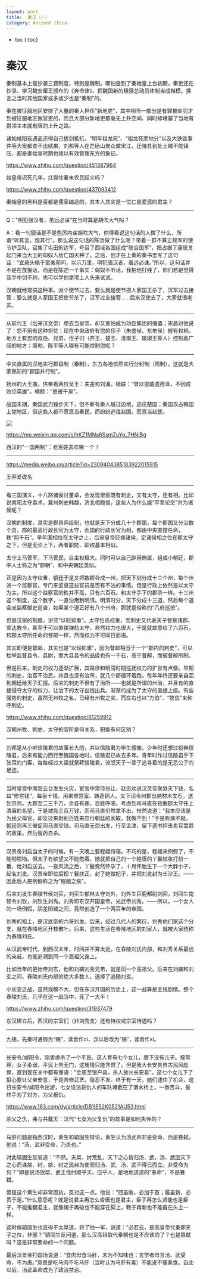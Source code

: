 ```yaml
---
layout: post
title:  秦汉（一）
category: Ancient China 
---
```


* toc
{:toc}

# 秦汉

秦制基本上是抄袭三晋制度，特别是魏制。哪怕是到了秦始皇上台初期，秦吏还在抄录、学习魏安厘王颁布的《奔命律》，把魏国新的极限总动员体制当成楷模。换言之当时其他国家或多或少也是“秦制”的。

秦在被征服地区安排了大量的秦人担任“新地吏”，其中相当一部分是有罪被处罚才到被征服地区做官吏的，而且大部分新地吏都毫无上升空间、同时却堵塞了当地有爵领主本就有限的上升之路。

诸如咸阳夜遇盗还得自己拔剑抵抗，“明年祖龙死”、“祖龙死而地分”以及大铁锥事件等大案都查不出结果，刘邦等人在芒砀山聚众做宋江、迁陵县到处土贼不能镇压，都是秦始皇时期也难以有效管理东方的象征。

https://www.zhihu.com/question/451387964

始皇帝迟死几年，扛得住秦末农民起义吗？

https://www.zhihu.com/question/437093412

秦始皇的黑料是否都是儒家编造的，其本人其实是一位仁慈爱民的君主？

---

Q：“明犯强汉者，虽远必诛”在当时算是胡吹大气吗？

A：看一句狠话是不是色厉内荏胡吹大气，你得看说这句话的人做了什么，所谓“听其言，观其行”。那么说这句话的陈汤做了什么呢？带着一群不算正规军的使节护卫队，召集了屯田的边军，号召了西域各国组成“联合国军”，把占据了康居关起门来当大王的匈奴人给亡国灭种了。之后，他才在上奏的奏书里写了这句话：“宜悬头槁于蛮夷邸间，以示万里，明犯强汉者，虽远必诛。”所以，这句话并不是在放狠话，而是在陈述一个事实：匈奴不听话，我把他打残了，你们若是觉得我手中剑不利，也可以学他拿项上人头来试试。

汉朝就经常搞这种事。派个使节过去，要么就是使节把人家国王杀了，汉军过去接管；要么就是人家国王把使节杀了，汉军过去接管……后来汉使去了，大家就很老实。

---

从前代王（后来汉文帝）想去当皇帝，却又害怕成为功臣集团的傀儡；宋昌对他说了：您不用有这种担忧；现在中央政府有您的侄子（朱虚侯、东牟侯）握有权柄，地方上有您的叔伯、兄弟、侄子们（齐王、楚王、淮南王、琅琊王等人）控制着广阔的地方；周勃、陈平等人哪有可能控制您呢？

---

中央直属的汉地实行郡县制（秦制），东方各地依然实行分封制（周制），这就是大家熟知的“郡国并行制”。

扬州的大王庙，供奉着两位吴王：夫差和刘濞。楹联：“曾以恩威遗德泽，不因成败论英雄”，横额：“恩被千吴”。

战国末期，秦国武力独步天下，但不断有秦人越过边境，逃往楚国；秦国攻占韩国上党地区，但这些人都不愿意当秦民，而纷纷逃往赵国，愿意当赵民。

![](/images/img4/Han.png)

https://mp.weixin.qq.com/s/hKZ1MNa6SsmZuYg_7HNiBg

西汉的"一国两制"：老百姓喜欢哪一个？

---

https://media.weibo.cn/article?id=2309404385183922015915

王莽爱改名

---

看三国演义，十八路诸侯讨董卓，会发现里面既有刺史，又有太守，还有相。比如说南阳太守袁术，冀州刺史韩馥，济北相鲍信，这些人为什么能“平辈论交”共为诸侯呢？

汉朝的制度，其实是郡县两级制，也就是天下分成几十个郡国，每个郡国又分治数个县，郡的最高行政长官为太守，而国的行政长官为相，都由中央直接任命，秩“两千石”。早年国相位在太守之上，后来皇帝贬抑诸侯，定诸侯相之位在郡太守之下，但是无论上下，两者职能、职权基本相似。

太守上马管军，下马管民，自主权极大。同时可以自己辟用僚属，组成小朝廷，郡中人士称之为“郡朝”，和中央朝廷类似。

正是因为太守权重，朝廷于是又把数郡合成一州，把天下划分成十三个州，每个州派一个监察官，专门来监督这些官员是否有不法的事情。但是行政上依然是以太守为主。所以这个监察官的秩并不高，只有六百石。和太守手下的郡丞一样。十三州这个制度，这个数字，一直沿用到明清。明清时分，天下分成十三道，然后每个道会派监察御史巡查，如果某个道正好有八个州府，那就是俗称的“八府巡按”。

但是汉家的制度，讲究“以轻抑重”。太守位高权重，而刺史又代表天子督察诸郡、宣达教令，甚至于可以直接弹劾太守，自然权力也很大，于是就故意给了六百石，和郡太守所任命的督邮一样，然而权力不可同日而语。

其实即便是督邮，其实也是“以轻抑重”，因为督邮相当于一个“郡内的刺史”，可以检举监督县令、县尉，而大县县令的品级也有一千石，高于督邮，而被督邮所制。

但是后来，刺史的权力逐渐扩展，其路径和明清时期巡抚权力的扩张有点像。早期的刺史，治官不治民，并且也没有治所，就几个郡循环着跑，每年年终还要亲自回到朝廷给天子汇报。后来的刺史不但有了治所——也就是所谓的州治，并且有的直接侵夺太守的权力，让治下的太守出钱出兵。渐渐的成为了太守的直接上级。有些强势的刺史，虽然无州牧之名，已经有州牧之实，而左右也以“方伯”、“牧伯”来称呼刺史。

https://www.zhihu.com/question/61259912

汉朝州牧、刺史、太守的官阶是何关系，职能有何区别？

---

刘邦是从小听信陵君的故事长大的，并以信陵君为毕生偶像，少年时还想过投奔信陵君，后来有能力西行至魏国各地时，信陵君已故去多年。青年时作过信陵君手下张耳的门客，每每经过大梁就祭拜信陵君，流氓天子一辈子追寻着的是无忌公子的足迹。

---

当时皇宫中南宫云台发生火灾，宦官中常侍张让、赵忠劝说汉灵帝聚敛天下钱，名曰“修宫钱“，每亩十钱，用来修宫室、铸造铜人。又下诏令州郡出纳材木文石，送到京师。大郡至二三千万，余各有差，百姓呼嗟。考虑到司马直在钜鹿郡太守任上清廉的名望，于是减免三百万钱，而司马直仍然拿不出，怅然说道：“我本应该是为民父母官，却反过来剥削百姓来应付朝廷的索取，我做不到！”于是称病不就，朝廷则再三催促司马直交钱。司马直无奈出发，行至孟津，留下遗书抨击卖官鬻爵的政策，然后服药自杀。

---

汉景帝刘启当太子的时候，有一天晚上要程姬侍寝。不巧的是，程姬来例假了，不能啪啪啪。但太子有欲望又不能憋着，她就把自己的一个姓唐的丫鬟梳妆打扮一番，给刘启送去。一夜风流之后，丫鬟竟然怀孕了，十月怀胎生下一个大胖小子，起名刘发。汉景帝即位后把丫鬟扶正，封了她做妃子，并把刘发封为长沙王。——因此后人把例假称之为“程姬之疾”。

后来刘发生舂陵节侯刘买，刘买生郁林太守刘外，刘外生巨鹿都尉刘回，刘回生南顿令刘钦，刘钦生刘秀。刘秀即东汉开国皇帝，光武帝刘秀。——所以，一个女人的一场例假，阴差阳错之间，竟然创造了一个两百年的帝国。

刘秀的祖上，是汉武帝的六哥刘发。后来，经过几代人的繁衍，刘秀他们家这个分支，就在舂陵地区开枝散叶。后来，这些生活在舂陵地区的刘家人，就被大家统称为舂陵刘氏。

从汉武帝时代，到西汉末年，时间并不算太远。在舂陵刘氏内部，和刘秀关系最远的亲戚，也能追溯到同一个高祖父身上。

比如当年的更始帝刘玄，他和刘縯刘秀兄弟，就是同一个高祖父。后来在刘縯和刘玄之间，舂陵刘氏内部的绝大多数人，选择了追随刘玄。

小长安之战，虽然规模不大，但在东汉开国的历史上，这一战算是主线剧情。整个舂陵刘氏，几乎在这一战当中，死了一大半！

https://www.zhihu.com/question/31937479

东汉建立后，西汉的宗室们（非刘秀支）还有特权或宗室待遇吗？

---

九锡，先秦时通假为“赐”，读音作ci，汉以后改为“锡”，读音作xi。

---

长安令/咸阳令，陷害虐杀了一个平民。这人育有七个女儿，膝下没有儿子。按常理，女子柔弱，平民上告无门，这冤情只能含恨了。但是我大长安县自古民风彪悍，直到现在关中都有俚语：“金周至银户县，杀人放火长安县”。这七个女儿下了狠心要让父亲安息，于是苦修武艺，隐忍不发。终于有一天，她们逮住了机会，这日长安令/咸阳令出游，七女设法将仇人的车队堵截在了渭水桥上，一番苦斗，最终手刃了对方，为父报仇。

https://www.163.com/dy/article/DB1IE52K0521AU53.html

杀父之仇，弗与共戴天：汉代“七女为父复仇”的故事是如何失传的？

---

马肝问题是指西汉时，黄生和辕固生辩论，黄生认为汤武并非是受命，而是篡弑，他说：“汤、武非受命，乃杀也。”

对此辕固生反驳道：“不然。夫桀、纣荒乱，天下之心皆归汤、武，汤、武因天下之心而诛桀、纣，桀、纣之民弗为使而归汤、武，汤、武不得已而立。非受命为何？”即是说汤放桀、武王伐纣顺乎天、应乎人，是地地道道的“革命”，不是篡弑。

但是这个黄生却非常固执，反对这一点。他说：“冠虽敝，必加于首；履虽新，必贯于足。”什么意思呢？就是说君主再怎么昏庸也是君主，臣子再怎么贤能也是臣子，不能推翻君主，就像帽子再破也不能穿在脚上，鞋子再新也不能戴在头上一样。

这时候辕固生也显得不太厚道，将了他一军，说道：“必若云，是高皇帝代秦即天子之位，非邪？”辕固生反问道，那么汉高祖取代秦朝也是不应该的了？也是篡弑吗？这是非常要命的一个问题。

最后汉景帝打圆场说道：“食肉毋食马肝，未为不知味也；言学者毋言汤、武受命，不为愚。”意思是吃马肉不吃马肝（当时认为马肝有毒）不能说不懂美食。自此以后，汤武革命成为了政治禁忌。

